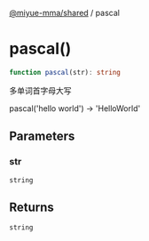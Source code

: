 [@miyue-mma/shared](../index.md) / pascal

# pascal()

```ts
function pascal(str): string
```

多单词首字母大写

pascal('hello world')   -> 'HelloWorld'

## Parameters

### str

`string`

## Returns

`string`
